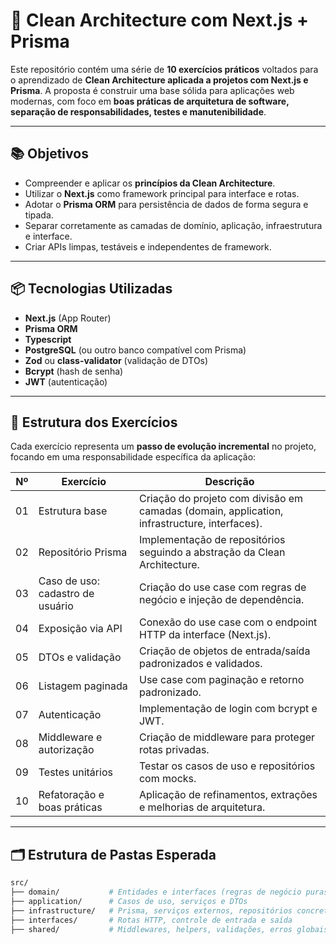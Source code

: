 # 🧼 Clean Architecture com Next.js + Prisma

Este repositório contém uma série de **10 exercícios práticos** voltados para o aprendizado de **Clean Architecture aplicada a projetos com Next.js e Prisma**. A proposta é construir uma base sólida para aplicações web modernas, com foco em **boas práticas de arquitetura de software, separação de responsabilidades, testes e manutenibilidade**.

---

## 📚 Objetivos

- Compreender e aplicar os **princípios da Clean Architecture**.
- Utilizar o **Next.js** como framework principal para interface e rotas.
- Adotar o **Prisma ORM** para persistência de dados de forma segura e tipada.
- Separar corretamente as camadas de domínio, aplicação, infraestrutura e interface.
- Criar APIs limpas, testáveis e independentes de framework.

---

## 📦 Tecnologias Utilizadas

- **Next.js** (App Router)
- **Prisma ORM**
- **Typescript**
- **PostgreSQL** (ou outro banco compatível com Prisma)
- **Zod** ou **class-validator** (validação de DTOs)
- **Bcrypt** (hash de senha)
- **JWT** (autenticação)

---

## 🧪 Estrutura dos Exercícios

Cada exercício representa um **passo de evolução incremental** no projeto, focando em uma responsabilidade específica da aplicação:

| Nº | Exercício | Descrição |
|----|-----------|-----------|
| 01 | Estrutura base | Criação do projeto com divisão em camadas (domain, application, infrastructure, interfaces). |
| 02 | Repositório Prisma | Implementação de repositórios seguindo a abstração da Clean Architecture. |
| 03 | Caso de uso: cadastro de usuário | Criação do use case com regras de negócio e injeção de dependência. |
| 04 | Exposição via API | Conexão do use case com o endpoint HTTP da interface (Next.js). |
| 05 | DTOs e validação | Criação de objetos de entrada/saída padronizados e validados. |
| 06 | Listagem paginada | Use case com paginação e retorno padronizado. |
| 07 | Autenticação | Implementação de login com bcrypt e JWT. |
| 08 | Middleware e autorização | Criação de middleware para proteger rotas privadas. |
| 09 | Testes unitários | Testar os casos de uso e repositórios com mocks. |
| 10 | Refatoração e boas práticas | Aplicação de refinamentos, extrações e melhorias de arquitetura. |

---

## 🗂 Estrutura de Pastas Esperada

```bash
src/
├── domain/           # Entidades e interfaces (regras de negócio puras)
├── application/      # Casos de uso, serviços e DTOs
├── infrastructure/   # Prisma, serviços externos, repositórios concretos
├── interfaces/       # Rotas HTTP, controle de entrada e saída
├── shared/           # Middlewares, helpers, validações, erros globais